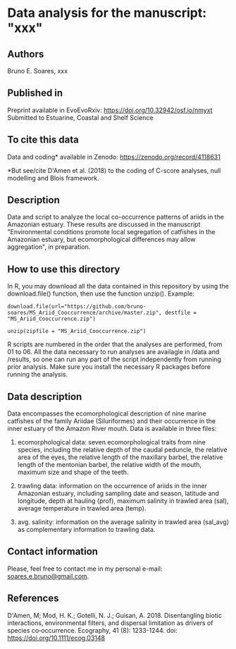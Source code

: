 # Data analysis for the manuscript: "xxx"

## Authors
Bruno E. Soares, xxx

## Published in
Preprint available in EvoEvoRxiv: https://doi.org/10.32942/osf.io/nmyxt
Submitted to Estuarine, Coastal and Shelf Science

## To cite this data
Data and coding* available in Zenodo: https://zenodo.org/record/4118631

*But see/cite D'Amen et al. (2018) to the coding of C-score analyses, null modelling and Blois framework.

## Description
Data and script to analyze the local co-occurrence patterns of ariids in the Amazonian estuary. These results are discussed in the manuscript "Environmental conditions promote local segregation of catfishes in the Amazonian estuary, but ecomorphological differences may allow aggregation", in preparation.

## How to use this directory
In R, you may download all the data contained in this repository by using the download.file() function, then use the function unzip(). Example:

`
download.file(url="https://github.com/bruno-soares/MS_Ariid_Cooccurrence/archive/master.zip", destfile = "MS_Ariid_Cooccurrence.zip")
`

`
unzip(zipfile = "MS_Ariid_Cooccurrence.zip")
`

R scripts are numbered in the order that the analyses are performed, from 01 to 06. All the data necessary to run analyses are availagle in /data and /results, so one can run any part of the script independently from running prior analysis. Make sure you install the necessary R packages before running the analysis.

## Data description
Data encompasses the ecomorphological description of nine marine catfishes of the family Ariidae (Siluriformes) and their occurrence in the inner estuary of the Amazon River mouth. Data is available in three files:

1. ecomorphological data: seven ecomorphological traits from nine species, including the relative depth of the caudal peduncle, the relative area of the eyes, the relative length of the maxillary barbel, the relative length of the mentonian barbel, the relative width of the mouth, maximum size and shape of the teeth.

2. trawling data: information on the occurrence of ariids in the inner Amazonian estuary, including sampling date and season, latitude and longitude, depth at hauling (prof), maximum salinity in trawled area (sal), average temperature in trawled area (temp).

3. avg. salinity: information on the average salinity in trawled area (sal_avg) as complementary information to trawling data.

## Contact information
Please, feel free to contact me in my personal e-mail: soares.e.bruno@gmail.com.

## References
D'Amen, M; Mod, H. K.; Gotelli, N. J.; Guisan, A. 2018. Disentangling biotic interactions, environmental filters, and dispersal limitation as drivers of species co‐occurrence. Ecography, 41 (8): 1233-1244. doi: https://doi.org/10.1111/ecog.03148
